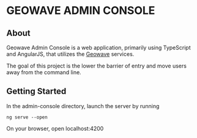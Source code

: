 # GEOWAVE ADMIN CONSOLE

## About
Geowave Admin Console is a web application, primarily using TypeScript and AngularJS, that utilizes the [Geowave](https://github.com/locationtech/geowave) services.

The goal of this project is the lower the barrier of entry and move users away from the command line.


## Getting Started
In the admin-console directory, launch the server by running

    ng serve --open

On your browser, open localhost:4200
